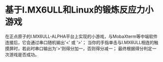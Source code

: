 # 基于I.MX6ULL和Linux的锻炼反应力小游戏
  在正点原子的I.MX6ULL-ALPHA平台上实现的小游戏，与MobaXterm等中端软件连接后，它会通过串口随机输出'<' 或 '>'；
  当你的手指单击与I.MX6ULL相连的触摸屏时，若此时串口输出为'>'则得分加一，否则得分减一；
  最终根据得分判定一次游戏是否成功。

